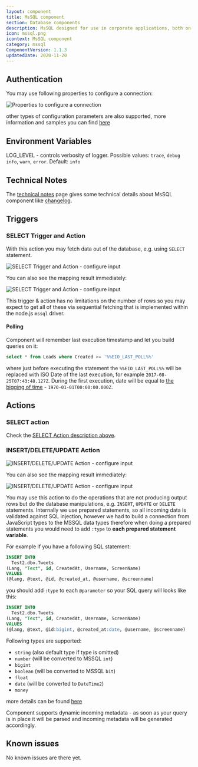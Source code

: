 ```yaml
---
layout: component
title: MsSQL component
section: Database components
description: MsSQL designed for use in corporate applications, both on-premises and in the cloud.
icon: mssql.png
icontext: MsSQL component
category: mssql
ComponentVersion: 1.1.3
updatedDate: 2020-11-20
---
```


## Authentication

You may use following properties to configure a connection:

![Properties to configure a connection](img/mssql-credentials.png)

other types of configuration parameters are also supported, more information and samples you can find [here](https://www.npmjs.com/package/mssql#formats)

## Environment Variables

LOG_LEVEL - controls verbosity of logger. Possible values: `trace`, `debug` `info`, `warn`, `error`. Default: `info`

## Technical Notes

The [technical notes](technical-notes) page gives some technical details about MsSQL component like [changelog](/components/mssql/technical-notes#changelog).

## Triggers

### SELECT Trigger and Action

With this action you may fetch data out of the database, e.g. using ``SELECT`` statement.

![SELECT Trigger and Action - configure input](img/select-configure-input-00.png)

You can also see the mapping result immediately:

![SELECT Trigger and Action - configure input](img/select-configure-input-01.png)

This trigger & action has no limitations on the number of rows so you may expect to get all of these
via sequential fetching that is implemented within the node.js ``mssql`` driver.

#### Polling

Component will remember last execution timestamp and let you build queries on it:

```sql
select * from Leads where Created >= '%%EIO_LAST_POLL%%'
```

where just before executing the statement the ``%%EIO_LAST_POLL%%`` will be replaced with ISO Date of the last execution, for example ``2017-08-25T07:43:48.127Z``. During the first execution, date will be equal to [the bigging of time](http://www.onthisday.com/date/1970/january/1) - ``1970-01-01T00:00:00.000Z``.

## Actions

### SELECT action

Check the [SELECT Action description above](#select-trigger-and-action).

### INSERT/DELETE/UPDATE Action

![INSERT/DELETE/UPDATE Action - configure input](img/insert-update-delete-configure-input-00.png)

You can also see the mapping result immediately:

![INSERT/DELETE/UPDATE Action - configure input](img/insert-update-delete-configure-input-01.png)

You may use this action to do the operations that are not producing output rows but do the database manipulations,
e.g. ``INSERT``, ``UPDATE`` or ``DELETE`` statements. Internally we use prepared statements, so all incoming data is
validated against SQL injection, however we had to build a connection from JavaScript types to the MSSQL data types
therefore when doing a prepared statements you would need to add ``:type`` to **each prepared statement variable**.

For example if you have a following SQL statement:

```sql
INSERT INTO
  Test2.dbo.Tweets
(Lang, "Text", id, CreatedAt, Username, ScreenName)
VALUES
(@lang, @text, @id, @created_at, @username, @screenname)
```

you should add ``:type`` to each ``@parameter`` so your SQL query will looks like this:

```sql
INSERT INTO
  Test2.dbo.Tweets
(Lang, "Text", id, CreatedAt, Username, ScreenName)
VALUES
(@lang, @text, @id:bigint, @created_at:date, @username, @screenname)
```

Following types are supported:
 * ``string`` (also default type if type is omitted)
 * ``number`` (will be converted to MSSQL ``int``)
 * ``bigint``
 * ``boolean`` (will be converted to MSSQL ``bit``)
 * ``float``
 * ``date`` (will be converted to ``DateTime2``)
 * ``money``

more details can be found [here](https://github.com/elasticio/mssql-component/blob/master/lib/actions/insert.js#L25)

Component supports dynamic incoming metadata - as soon as your query is in place it will be parsed and incoming metadata will be generated accordingly.

## Known issues

No known issues are there yet.
